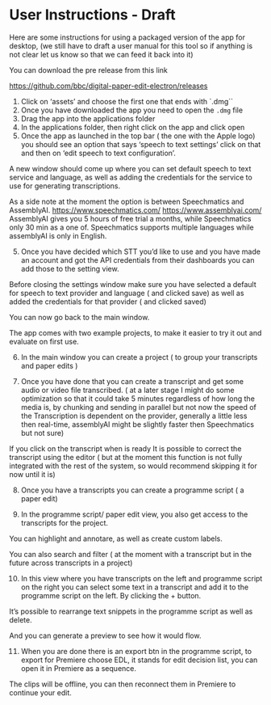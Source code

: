 # User Instructions - Draft
Here are some instructions for using a packaged version of the app for desktop, (we still have to draft a user manual for this tool so if anything is not clear let us know so that we can feed it back into it)


You can download the pre release from this link

https://github.com/bbc/digital-paper-edit-electron/releases


1. Click on ‘assets’ and choose the first one that ends with `.dmg``
2. Once you have downloaded the app you need to open the `.dmg` file
3.  Drag the app into the applications folder 
3.  In the applications folder, then right click on the app and click open 
4. Once the app as launched in the top bar ( the one with the Apple logo) you should see an option that says ‘speech to text settings’ click on that and then on ‘edit speech to text configuration’.

A new window should come up where you can set default speech to text service and language, as well as adding the credentials for the service to use for generating transcriptions.

As a side note at the moment the option is between Speechmatics and AssemblyAI.
https://www.speechmatics.com/
https://www.assemblyai.com/
AssemblyAI gives you 5 hours of free trial a months, while Speechmatics only 30 min as a one of.
Speechmatics supports multiple languages while assemblyAI is only in English.

5. Once you have decided which STT you’d like to use and you have made an account and got the API credentials from their dashboards you can add those to the setting view.

Before closing the settings window make sure you have selected a default for speech to text provider and language ( and clicked save) as well as added the credentials for that provider ( and clicked saved)

You can now go back to the main window.

The app comes with two example projects, to make it easier to try it out and evaluate on first use.

6. In the main window you can create a project ( to group your transcripts and paper edits )

7. Once you have done that you can create a transcript and get some audio or video file transcribed.
( at a later stage I might do some optimization so that it could take 5 minutes regardless of how long the media is, by chunking and sending in parallel but not now the speed of the Transcription is dependent on the provider, generally a little less then real-time, assemblyAI might be slightly faster then Speechmatics but not sure)

If you click on the transcript when is ready It is possible to correct the transcript using the editor ( but at the moment this function is not fully integrated with the rest of the system, so would recommend skipping it for now until it is)

8. Once you have a transcripts you can create a programme script ( a paper edit)

9. In the programme script/ paper edit view, you also get access to the transcripts for the project.

You can highlight and annotare, as well as create custom labels.

You can also search and filter ( at the moment with a transcript but in the future across transcripts in a project)

10. In this view where you have transcripts on the left and programme script on the right you can select some text in a transcript and add it to the programme script on the left. By clicking the + button.

It’s possible to rearrange text snippets in the programme script as well as delete.

And you can generate a preview to see how it would flow.

11. When you are done there is an export btn in the programme script, to export for Premiere choose EDL, it stands for edit decision list, you can open it in Premiere as a sequence. 

The clips will be offline, you can then reconnect them in Premiere to continue your edit.


<!-- Hope this is not too detailed, and that is easy to follow. Let me know how you get on and if you got any questions  -->
